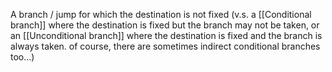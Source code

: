 A branch / jump for which the destination is not fixed (v.s. a [[Conditional branch]] where the destination is fixed but the branch may not be taken, or an [[Unconditional branch]] where the destination is fixed and the branch is always taken. of course, there are sometimes indirect conditional branches too...)